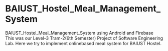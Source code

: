 # BAIUST_Hostel_Meal_Management_System
BAIUST_Hostel_Meal_Management_System using Android and Firebase This was our Level-3 Tram-2(6th Semester) Project of Software Engineering Lab. Here we try to implement onlinebased meal system for BAIUST Hostel.
